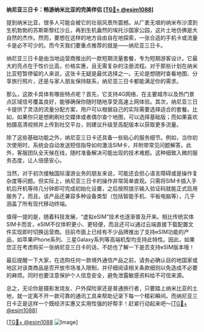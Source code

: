 **纳尼亚三日卡：畅游纳米比亚的完美伴侣 [[TG💪+ @esim1088](https://t.me/s/esim1088)]**

提到纳米比亚，很多人可能会被它的壮丽风景所震撼。从广袤无垠的纳米布沙漠到生机勃勃的苏斯斯黎红沙丘，再到生机盎然的埃托沙国家公园，这片土地仿佛是大自然的杰作。然而，要想在这样的地方自由自在地探索，一张合适的手机卡或流量卡是必不可少的。而今天我们要重点推荐的就是——纳尼亚三日卡。

纳尼亚三日卡是由当地运营商推出的一款短期流量套餐，专为短期游客设计。它最大的亮点在于性价比高，价格实惠，且无需复杂的注册流程。对于那些计划在纳米比亚短暂停留的人来说，这张卡无疑是最优选择之一。无论是想随时查看地图、分享旅行照片，还是与家人朋友保持联系，纳尼亚三日卡都能满足你的需求。

那么，这款卡具体有哪些特点呢？首先，它支持4G网络，在主要城市以及热门景点区域信号覆盖良好，能够确保你随时随地享受高速上网体验。其次，纳尼亚三日卡提供了灵活的流量分配方案，用户可以根据自己的实际需要选择适合的套餐。比如，如果你只是想刷刷社交媒体或者偶尔查个地图，可以选择基础版；而如果喜欢拍摄高清视频并上传到社交平台，则建议升级至高配版本以获取更多流量。

除了这些基础功能之外，纳尼亚三日卡还具备一些贴心的服务细节。例如，当你初次使用时，系统会自动发送短信指导如何激活SIM卡，并附带常见问题解答。此外，客服团队全天候在线，随时准备解决可能出现的技术难题。这种细致入微的服务态度，让人倍感安心。

当然，对于初次接触国际漫游业务的朋友来说，可能还会担心语言障碍或是操作复杂度等问题。但实际上，纳尼亚三日卡的操作非常简单直观。只需将SIM卡插入手机后开机等待几分钟即可完成初始化设置，之后按照提示输入验证码就能正式启用服务了。而且，该产品还兼容多种设备类型（包括智能手机、平板电脑等），几乎涵盖了所有现代移动终端。

值得一提的是，随着科技发展，“虚拟eSIM”技术也逐渐普及开来。相比传统实体SIM卡而言，eSIM不仅体积更小、更轻便，而且还可以通过云端直接下载配置文件实现即时切换运营商。目前市面上已经有不少品牌推出了支持eSIM功能的产品，如苹果iPhone系列、三星Galaxy系列等高端机型均支持此特性。因此，如果您正在考虑购买一张纳尼亚三日卡的话，不妨也了解一下是否支持eSIM版本哦！

最后提醒一下大家，在选购任何一款境外通信产品之前，请务必确认目的地国家或地区对该类商品是否开放市场准入限制，并仔细阅读相关条款细则以免造成不必要的麻烦。同时也要注意保护个人信息安全，避免泄露敏感资料给不可信来源。

总之，无论你是摄影发烧友、户外探险家还是普通旅行者，只要踏上纳米比亚的土地，就一定离不开一款可靠的通讯工具来帮助记录下每一个精彩瞬间。而纳尼亚三日卡正是这样一个既经济实惠又实用性强的好帮手！赶紧行动起来吧～[[TG💪+ @esim1088](https://t.me/s/esim1088)] 

[[TG💪+ @esim1088](https://t.me/s/esim1088) ![Image](https://i.postimg.cc/4NQfJmqS/Snipaste-2025-05-13-00-14-12.png)]